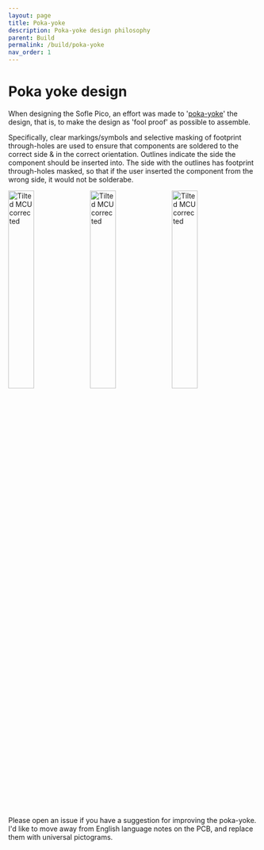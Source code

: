 ```yaml
---
layout: page
title: Poka-yoke
description: Poka-yoke design philosophy
parent: Build
permalink: /build/poka-yoke
nav_order: 1
---
```


# Poka yoke design
When designing the Sofle Pico, an effort was made to '[poka-yoke](https://en.wikipedia.org/wiki/Poka-yoke)' the design, that is, to make the design as 'fool proof' as possible to assemble. 

Specifically, clear markings/symbols and selective masking of footprint through-holes are used to ensure that components are soldered to the correct side & in the correct orientation. Outlines indicate the side the component should be inserted into. The side with the outlines has footprint through-holes masked, so that if the user inserted the component from the wrong side, it would not be solderabe.

<a href="/images/build_guide_pico/poka-yoke-pcb.jpeg"><img src="/images/build_guide_pico/poka-yoke-pcb.jpeg" alt="Tilted MCU corrected" width="32%" /></a>
<a href="/images/build_guide_pico/poka-yoke-back.jpeg"><img src="/images/build_guide_pico/poka-yoke-back.jpeg" alt="Tilted MCU corrected" width="32%" /></a>
<a href="/images/build_guide_pico/poka-yoke-front.jpeg"><img src="/images/build_guide_pico/poka-yoke-front.jpeg" alt="Tilted MCU corrected" width="32%" /></a>


Please open an issue if you have a suggestion for improving the poka-yoke. I'd like to move away from English language notes on the PCB, and replace them with universal pictograms.